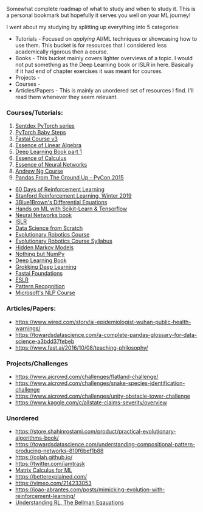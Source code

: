 Somewhat complete roadmap of what to study and when to study it. This is a personal bookmark but hopefully it serves you well on your ML journey!

I went about my studying by splitting up everything into 5 categories:
* Tutorials - Focused on *applying* AI/ML techniques or showcasing how to use them. This bucket is for resources that I considered less academically rigorous then a course.  
* Books - This bucket mainly covers lighter overviews of a topic. I would not put something as the Deep Learning book or ISLR in here. Basically if it had end of chapter exercises it was meant for courses. 
* Projects - 
* Courses - 
* Articles/Papers - This is mainly an unordered set of resources I find. I'll read them whenever they seem relevant. 



### Courses/Tutorials:
1. [Sentdex PyTorch series]()
2. [PyTorch Baby Steps](https://lelon.io/blog/2018/02/08/pytorch-with-baby-steps)
3. [Fastai Course v3]()
4. [Essence of Linear Algebra](https://www.youtube.com/watch?v=fNk_zzaMoSs&list=PLZHQObOWTQDPD3MizzM2xVFitgF8hE_ab)
5. [Deep Learning Book part 1](http://neuralnetworksanddeeplearning.com/index.html)
6. [Essence of Calculus](https://www.youtube.com/watch?v=WUvTyaaNkzM&list=PLZHQObOWTQDMsr9K-rj53DwVRMYO3t5Yr)
7. [Essence of Neural Networks](https://www.youtube.com/watch?v=aircAruvnKk&list=PLZHQObOWTQDNU6R1_67000Dx_ZCJB-3pi)
8. [Andrew Ng Course](https://www.coursera.org/learn/machine-learning)
9. [Pandas From The Ground Up - PyCon 2015](https://youtu.be/5JnMutdy6Fw)


* [60 Days of Reinforcement Learning](https://github.com/andri27-ts/Reinforcement-Learning)
* [Stanford Reinforcement Learning, Winter 2019](http://web.stanford.edu/class/cs234/CS234Win2019/index.html)
* [3Blue1Brown's Differential Equations](https://www.youtube.com/watch?v=p_di4Zn4wz4&list=PLZHQObOWTQDNPOjrT6KVlfJuKtYTftqH6)
* [Hands on ML with Scikit-Learn & Tensorflow]()
* [Neural Networks book](http://neuralnetworksanddeeplearning.com/index.html)
* [ISLR](https://www.dataschool.io/15-hours-of-expert-machine-learning-videos/)
* [Data Science from Scratch](https://github.com/joelgrus/data-science-from-scratch)
* [Evolutionary Robotics Course](https://www.youtube.com/playlist?list=PLAuiGdPEdw0inlKisMbjDypCbvcb_GBN9)
* [Evolutionary Robotics Course Syllabus](https://docs.google.com/spreadsheets/d/1uaBpkv0fpSPGmgA8tbHBgRCI-cL2Qyx6gwnhzBJYJUE/edit#gid=0)
* [Hidden Markov Models](https://colab.research.google.com/drive/1IUe9lfoIiQsL49atSOgxnCmMR_zJazKI#scrollTo=lDJIV2EVBuFZ)
* [Nothing but NumPy](https://medium.com/towards-artificial-intelligence/nothing-but-numpy-understanding-creating-neural-networks-with-computational-graphs-from-scratch-6299901091b0)
* [Deep Learning Book](https://www.deeplearningbook.org/)
* [Grokking Deep Learning](https://github.com/iamtrask/Grokking-Deep-Learning)
* [Fastai Foundations]()
* [ESLR]()
* [Pattern Recognition]()
* [Microsoft's NLP Course](https://www.edx.org/course/natural-language-processing-nlp-2)


### Articles/Papers:
* https://www.wired.com/story/ai-epidemiologist-wuhan-public-health-warnings/
* https://towardsdatascience.com/a-complete-pandas-glossary-for-data-science-a3bdd37febeb
* https://www.fast.ai/2016/10/08/teaching-philosophy/

### Projects/Challenges
* https://www.aicrowd.com/challenges/flatland-challenge/
* https://www.aicrowd.com/challenges/snake-species-identification-challenge
* https://www.aicrowd.com/challenges/unity-obstacle-tower-challenge
* https://www.kaggle.com/c/allstate-claims-severity/overview

### Unordered
* https://store.shahinrostami.com/product/practical-evolutionary-algorithms-book/
* https://towardsdatascience.com/understanding-compositional-pattern-producing-networks-810f6bef1b88
* https://colah.github.io/
* https://twitter.com/iamtrask
* [Matrix Calculus for ML](https://explained.ai/matrix-calculus/index.html)
* https://betterexplained.com/
* https://vimeo.com/214233053
* https://joao-abrantes.com/posts/mimicking-evolution-with-reinforcement-learning/
* [Understanding RL, The Bellman Eqauations](https://joshgreaves.com/reinforcement-learning/understanding-rl-the-bellman-equations/)
